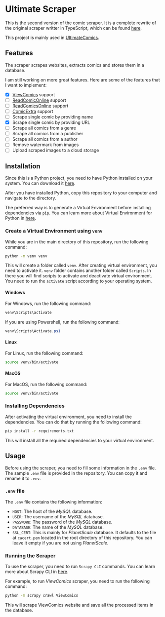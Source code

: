 # Ultimate Scraper

This is the second version of the comic scraper. It is a complete rewrite of the original scraper writter in TypeScript, which can be found [here](https://www.github.com/Stradi/comic-scraper).

This project is mainly used in [UltimateComics](https://www.ultimatecomics.com).

## Features

The scraper scrapes websites, extracts comics and stores them in a database.

I am still working on more great features. Here are some of the features that I want to implement:

- [x] [ViewComics](https://viewcomics.me) support
- [ ] [ReadComicOnline](https://readcomiconline.li) support
- [ ] [ReadComicsOnline](https://readcomicsonline.ru) support
- [ ] [ComicExtra](https://comicextra.com) support
- [ ] Scrape single comic by providing name
- [x] Scrape single comic by providing URL
- [ ] Scrape all comics from a genre
- [ ] Scrape all comics from a publisher
- [ ] Scrape all comics from a author
- [ ] Remove watermark from images
- [ ] Upload scraped images to a cloud storage

## Installation

Since this is a Python project, you need to have Python installed on your system. You can download it [here](https://www.python.org/downloads/).

After you have installed Python, copy this repository to your computer and navigate to the directory.

The preferred way is to generate a Virtual Environment before installing dependencies via `pip`. You can learn more about Virtual Environment for Python in [here](https://docs.python.org/3/library/venv.html).

### Create a Virtual Environment using `venv`

While you are in the main directory of this repository, run the following command:

```bash
python -m venv venv
```

This will create a folder called `venv`. After creating virtual environment, you need to activate it. `venv` folder contains another folder called `Scripts`. In there you will find scripts to activate and deactivate virtual environment. You need to run the `activate` script according to your operating system.

#### Windows

For Windows, run the following command:

```bash
venv\Scripts\activate
```

If you are using Powershell, run the following command:

```powershell
venv\Scripts\Activate.ps1
```

#### Linux

For Linux, run the following command:

```bash
source venv/bin/activate
```

#### MacOS

For MacOS, run the following command:

```bash
source venv/bin/activate
```

### Installing Dependencies

After activating the virtual environment, you need to install the dependencies. You can do that by running the following command:

```bash
pip install -r requirements.txt
```

This will install all the required dependencies to your virtual environment.

## Usage

Before using the scraper, you need to fill some information in the `.env` file. The sample `.env` file is provided in the repository. You can copy it and rename it to `.env`.

### `.env` file

The `.env` file contains the following information:

- `HOST`: The host of the _MySQL_ database.
- `USER`: The username of the _MySQL_ database.
- `PASSWORD`: The password of the _MySQL_ database.
- `DATABASE`: The name of the _MySQL_ database.
- `SSL_CERT`: This is mainly for _PlanetScale_ database. It defaults to the file at `cacert.pem` located in the root directory of this repository. You can leave it empty if you are not using _PlanetScale_.

### Running the Scraper

To use the scraper, you need to run `Scrapy CLI` commands. You can learn more about Scrapy CLI in [here](https://docs.scrapy.org/en/latest/topics/commands.html).

For example, to run _ViewComics_ scraper, you need to run the following command:

```bash
python -m scrapy crawl ViewComics
```

This will scrape ViewComics website and save all the processed items in the database.
